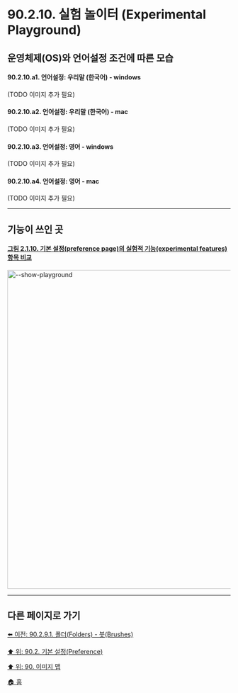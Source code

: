 # 90.2.10. 실험 놀이터 (Experimental Playground)
## 운영체제(OS)와 언어설정 조건에 따른 모습
#### 90.2.10.a1. 언어설정: 우리말 (한국어) - windows
(TODO 이미지 추가 필요)
#### 90.2.10.a2. 언어설정: 우리말 (한국어) - mac
(TODO 이미지 추가 필요)
#### 90.2.10.a3. 언어설정: 영어 - windows
(TODO 이미지 추가 필요)
#### 90.2.10.a4. 언어설정: 영어 - mac
(TODO 이미지 추가 필요)

***

## 기능이 쓰인 곳
#### [그림 2.1.10. 기본 설정(preference page)의 실험적 기능(experimental features) 항목 비교](https://wonder13662.github.io/gimp/2.10.36_ko/02-01-running-gimp.html#%EA%B7%B8%EB%A6%BC-2110-%EA%B8%B0%EB%B3%B8-%EC%84%A4%EC%A0%95preference-page%EC%9D%98-%EC%8B%A4%ED%97%98%EC%A0%81-%EA%B8%B0%EB%8A%A5experimental-features-%ED%95%AD%EB%AA%A9-%EB%B9%84%EA%B5%90)
[<img width="720" alt="--show-playground" environment="MacOS:Sonoma 14.2.1 GIMP 2.10.36" src="https://github.com/wonder13662/gimp/assets/15767104/0c9bd441-4cb1-4aac-80d9-3b387ab124cc">](https://wonder13662.github.io/gimp/2.10.36_ko/02-01-running-gimp.html#%EA%B7%B8%EB%A6%BC-2110-%EA%B8%B0%EB%B3%B8-%EC%84%A4%EC%A0%95preference-page%EC%9D%98-%EC%8B%A4%ED%97%98%EC%A0%81-%EA%B8%B0%EB%8A%A5experimental-features-%ED%95%AD%EB%AA%A9-%EB%B9%84%EA%B5%90)

***

## 다른 페이지로 가기

[⬅️ 이전: 90.2.9.1. 폴더(Folders) - 붓(Brushes)](./90-02-09-foldersx-01-brushes.md)

[⬆️ 위: 90.2. 기본 설정(Preference)](./90-02-00-preference.md)

[⬆️ 위: 90. 이미지 맵](./90-00-image-map.md)

[🏠 홈](./00-home.md)

